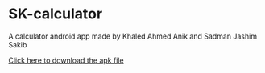 # SK-calculator
A calculator android app made by Khaled Ahmed Anik and Sadman Jashim Sakib

[Click here to download the apk file](SK-calculator.apk)
